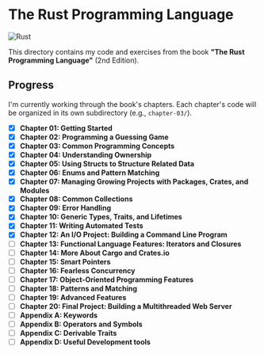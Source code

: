 # The Rust Programming Language

![Rust](https://img.shields.io/badge/rust-%23000000.svg?style=for-the-badge&logo=rust&logoColor=white)

This directory contains my code and exercises from the book **"The Rust
Programming Language"** (2nd Edition).

## Progress

I'm currently working through the book's chapters. Each chapter's code will be
organized in its own subdirectory (e.g., `chapter-03/`).

- [x] **Chapter 01: Getting Started**
- [x] **Chapter 02: Programming a Guessing Game**
- [x] **Chapter 03: Common Programming Concepts**
- [x] **Chapter 04: Understanding Ownership**
- [x] **Chapter 05: Using Structs to Structure Related Data**
- [x] **Chapter 06: Enums and Pattern Matching**
- [x] **Chapter 07: Managing Growing Projects with Packages, Crates, and Modules**
- [x] **Chapter 08: Common Collections**
- [x] **Chapter 09: Error Handling**
- [x] **Chapter 10: Generic Types, Traits, and Lifetimes**
- [x] **Chapter 11: Writing Automated Tests**
- [x] **Chapter 12: An I/O Project: Building a Command Line Program**
- [ ] **Chapter 13: Functional Language Features: Iterators and Closures**
- [ ] **Chapter 14: More About Cargo and Crates.io**
- [ ] **Chapter 15: Smart Pointers**
- [ ] **Chapter 16: Fearless Concurrency**
- [ ] **Chapter 17: Object-Oriented Programming Features**
- [ ] **Chapter 18: Patterns and Matching**
- [ ] **Chapter 19: Advanced Features**
- [ ] **Chapter 20: Final Project: Building a Multithreaded Web Server**
- [ ] **Appendix A: Keywords**
- [ ] **Appendix B: Operators and Symbols**
- [ ] **Appendix C: Derivable Traits**
- [ ] **Appendix D: Useful Development tools**